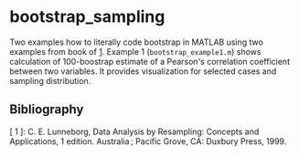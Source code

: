 # bootstrap_sampling

Two examples how to literally code bootstrap in MATLAB using two examples from book of [1](https://www.amazon.com/Data-Analysis-Resampling-Concepts-Applications/dp/0534221106). Example 1 (`bootstrap_example1.m`) shows calculation of 100-boostrap estimate of a Pearson's correlation coefficient between two variables. It provides visualization for selected cases and sampling distribution.





## Bibliography

[ 1 ]: C. E. Lunneborg, Data Analysis by Resampling: Concepts and Applications, 1 edition. Australia ; Pacific Grove, CA: Duxbury Press, 1999.

